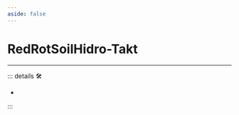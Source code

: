 ```yaml
---
aside: false
---
```

# RedRotSoilHidro-Takt

---

<!-- =================================================== -->
<!-- =================================================== -->
<!-- =================================================== -->
<!-- =================================================== -->
<!-- =================================================== -->
::: details 🛠

-

:::
